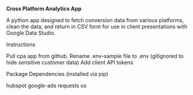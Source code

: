 **Cross Platform Analytics App**

A python app designed to fetch conversion data from various platforms, clean the data, and return in CSV form for use in client presentations with Google Data Studio.




Instructions

Pull cpa app from github.
Rename .env-sample file to .env (gitignored to hide sensitive customer data)
Add client API tokens 

Package Dependencies (installed via pip)

hubspot
google-ads
requests
os

